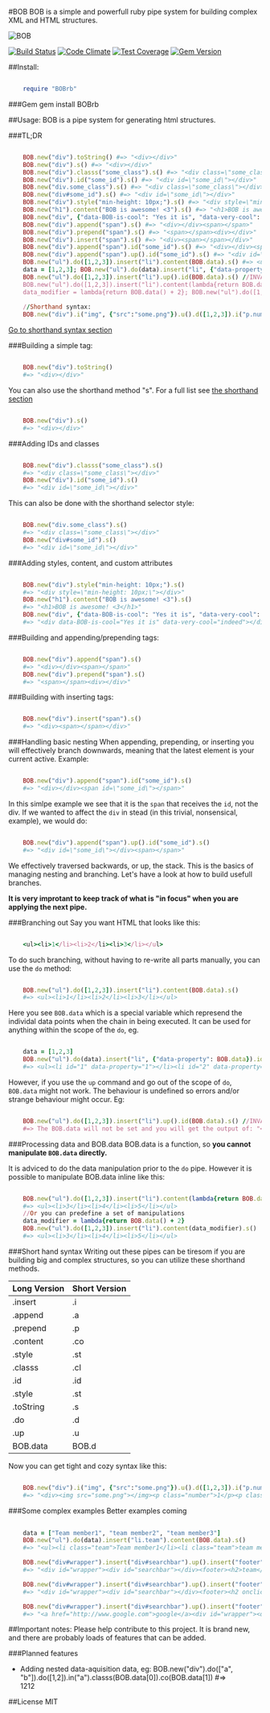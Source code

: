#BOB
BOB is a simple and powerfull ruby pipe system for building complex XML and HTML structures. 

![BOB](/BOB.png?raw=true)

[![Build Status](https://travis-ci.org/stephan-nordnes-eriksen/BOBrb.svg)](https://travis-ci.org/stephan-nordnes-eriksen/BOBrb)
[![Code Climate](https://codeclimate.com/github/stephan-nordnes-eriksen/BOBrb/badges/gpa.svg)](https://codeclimate.com/github/stephan-nordnes-eriksen/BOBrb)
[![Test Coverage](https://codeclimate.com/github/stephan-nordnes-eriksen/BOBrb/badges/coverage.svg)](https://codeclimate.com/github/stephan-nordnes-eriksen/BOBrb/coverage)
[![Gem Version](https://badge.fury.io/rb/BOBrb.svg)](https://badge.fury.io/rb/BOBrb)

##Install:
```ruby

	require "BOBrb"
```

###Gem
    gem install BOBrb

##Usage:
BOB is a pipe system for generating html structures.

###TL;DR
```ruby

	BOB.new("div").toString() #=> "<div></div>"
	BOB.new("div").s() #=> "<div></div>"
	BOB.new("div").classs("some_class").s() #=> "<div class=\"some_class\"></div>" #NOTICE CLASSS, with three "s"-es. This is because ruby has defined the .class method.
	BOB.new("div").id("some_id").s() #=> "<div id=\"some_id\"></div>"
	BOB.new("div.some_class").s() #=> "<div class=\"some_class\"></div>"
    BOB.new("div#some_id").s() #=> "<div id=\"some_id\"></div>"
    BOB.new("div").style("min-height: 10px;").s() #=> "<div style=\"min-height: 10px;\"></div>"
    BOB.new("h1").content("BOB is awesome! <3").s() #=> "<h1>BOB is awesome! <3</h1>"
    BOB.new("div", {"data-BOB-is-cool": "Yes it is", "data-very-cool": "indeed"}).s() #=> "<div data-BOB-is-cool="Yes it is" data-very-cool="indeed"></div>"
    BOB.new("div").append("span").s() #=> "<div></div><span></span>"
    BOB.new("div").prepend("span").s() #=> "<span></span><div></div>"
	BOB.new("div").insert("span").s() #=> "<div><span></span></div>"
    BOB.new("div").append("span").id("some_id").s() #=> "<div></div><span id=\"some_id\"></span>"
    BOB.new("div").append("span").up().id("some_id").s() #=> "<div id=\"some_id\"></div><span></span>"
    BOB.new("ul").do([1,2,3]).insert("li").content(BOB.data).s() #=> <ul><li>1</li><li>2</li><li>3</li></ul>
    data = [1,2,3]; BOB.new("ul").do(data).insert("li", {"data-property": BOB.data}).id(BOB.data).s() #=> <ul><li id="1" data-property="1"></li><li id="2" data-property="2"></li><li id="3" data-property="3"></li></ul>
    BOB.new("ul").do([1,2,3]).insert("li").up().id(BOB.data).s() //INVALID #=> The BOB.data will not be set and you will get the output of: "<ul><li></li><li></li><li></li></ul>".
    BOB.new("ul").do([1,2,3]).insert("li").content(lambda{return BOB.data() + 2}).s() #=> <ul><li>3</li><li>4</li><li>5</li></ul>
    data_modifier = lambda{return BOB.data() + 2}; BOB.new("ul").do([1,2,3]).insert("li").content(data_modifier).s() #=> <ul><li>3</li><li>4</li><li>5</li></ul>
    
    //Shorthand syntax:
    BOB.new("div").i("img", {"src":"some.png"}).u().d([1,2,3]).i("p.number").co(BOB.d).s() #=> "<div><img src="some.png" /><p class="number">1</p><p class="number">2</p><p class="number">3</p></div>"
```
[Go to shorthand syntax section](#shorthand)

###Building a simple tag:
```ruby

    BOB.new("div").toString() 
    #=> "<div></div>"
```
You can also use the shorthand method "s". For a full list see [the shorthand section](#shorthand)

```ruby

    BOB.new("div").s()
    #=> "<div></div>"
```

###Adding IDs and classes
```ruby

	BOB.new("div").classs("some_class").s()
    #=> "<div class=\"some_class\"></div>"
    BOB.new("div").id("some_id").s()
    #=> "<div id=\"some_id\"></div>"
```

This can also be done with the shorthand selector style:
```ruby

    BOB.new("div.some_class").s()
    #=> "<div class=\"some_class\"></div>"
    BOB.new("div#some_id").s()
    #=> "<div id=\"some_id\"></div>"
```

###Adding styles, content, and custom attributes
```ruby

	BOB.new("div").style("min-height: 10px;").s()
    #=> "<div style=\"min-height: 10px;\"></div>"
    BOB.new("h1").content("BOB is awesome! <3").s()
    #=> "<h1>BOB is awesome! <3</h1>"
    BOB.new("div", {"data-BOB-is-cool": "Yes it is", "data-very-cool": "indeed"}).s()
    #=> "<div data-BOB-is-cool="Yes it is" data-very-cool="indeed"></div>"
```

###Building and appending/prepending tags:
```ruby

    BOB.new("div").append("span").s()
    #=> "<div></div><span></span>"
    BOB.new("div").prepend("span").s()
    #=> "<span></span><div></div>"
```

###Building with inserting tags:
```ruby

    BOB.new("div").insert("span").s()
    #=> "<div><span></span></div>"
```

###Handling basic nesting
When appending, prepending, or inserting you will effectively branch downwards, meaning that the latest element is your current active. Example:

```ruby

	BOB.new("div").append("span").id("some_id").s()
	#=> "<div></div><span id=\"some_id\"></span>"
```

In this simlpe example we see that it is the `span` that receives the `id`, not the div. If we wanted to affect the `div` in stead (in this trivial, nonsensical, example), we would do:

```ruby

	BOB.new("div").append("span").up().id("some_id").s()
	#=> "<div id=\"some_id\"></div><span></span>"	
```

We effectively traversed backwards, or up, the stack. This is the basics of managing nesting and branching. Let's have a look at how to build usefull branches.

**It is very improtant to keep track of what is "in focus" when you are applying the next pipe.**


###Branching out
Say you want HTML that looks like this:

```ruby

    <ul><li>1</li><li>2</li><li>3</li></ul>
```

To do such branching, without having to re-write all parts manually, you can use the `do` method:

```ruby

    BOB.new("ul").do([1,2,3]).insert("li").content(BOB.data).s()
    #=> <ul><li>1</li><li>2</li><li>3</li></ul>
```

Here you see `BOB.data` which is a special variable which represend the individal data points when the chain in being executed. It can be used for anything within the scope of the `do`, eg.

```ruby

	data = [1,2,3]
    BOB.new("ul").do(data).insert("li", {"data-property": BOB.data}).id(BOB.data).s()
    #=> <ul><li id="1" data-property="1"></li><li id="2" data-property="2"></li><li id="3" data-property="3"></li></ul>
```

However, if you use the `up` command and go out of the scope of `do`, `BOB.data` might not work. The behaviour is undefined so errors and/or strange behaviour might occur. Eg:

```ruby

	BOB.new("ul").do([1,2,3]).insert("li").up().id(BOB.data).s() //INVALID
    #=> The BOB.data will not be set and you will get the output of: "<ul><li></li><li></li><li></li></ul>".
```

###Processing data and BOB.data
BOB.data is a function, so **you cannot manipulate `BOB.data` directly.**

It is adviced to do the data manipulation prior to the `do` pipe. However it is possible to manipulate BOB.data inline like this:

```ruby

	BOB.new("ul").do([1,2,3]).insert("li").content(lambda{return BOB.data() + 2}).s()
    #=> <ul><li>3</li><li>4</li><li>5</li></ul>
    //Or you can predefine a set of manipulations
    data_modifier = lambda{return BOB.data() + 2}
    BOB.new("ul").do([1,2,3]).insert("li").content(data_modifier).s()
    #=> <ul><li>3</li><li>4</li><li>5</li></ul>
```


<a name="shorthand"></a>
###Short hand syntax
Writing out these pipes can be tiresom if you are building big and complex structures, so you can utilize these shorthand methods.

Long Version | Short Version
------------ | -------------
.insert   | .i
.append   | .a
.prepend  | .p
.content  | .co
.style    | .st
.classs   | .cl
.id       | .id
.style    | .st
.toString | .s
.do       | .d
.up       | .u
BOB.data  | BOB.d

Now you can get tight and cozy syntax like this:

```ruby

	BOB.new("div").i("img", {"src":"some.png"}).u().d([1,2,3]).i("p.number").co(BOB.d).s()
	#=> "<div><img src="some.png"></img><p class="number">1</p><p class="number">2</p><p class="number">3</p></div>"
```

###Some complex examples
Better examples coming

```ruby
	
	data = ["Team member1", "team member2", "team member3"]
	BOB.new("ul").do(data).insert("li.team").content(BOB.data).s()
	#=> "<ul><li class="team">Team member1</li><li class="team">team member2</li><li class="team">team member3</li></ul>"

	BOB.new("div#wrapper").insert("div#searchbar").up().insert("footer").do(["team","contact","buy"]).insert("h2").content(BOB.data).s()
	#=> "<div id="wrapper"><div id="searchbar"></div><footer><h2>team</h2><h2>contact</h2><h2>buy</h2></footer></div>"

	BOB.new("div#wrapper").insert("div#searchbar").up().insert("footer").do(["team","contact","buy"]).insert("h2",{"onclick": lambda{return ("alert('" + BOB.data() + "');") }}).content(BOB.data).s()
	#=> "<div id="wrapper"><div id="searchbar"></div><footer><h2 onclick="alert('team');">team</h2><h2 onclick="alert('contact');">contact</h2><h2 onclick="alert('buy');">buy</h2></footer></div>"

	BOB.new("div#wrapper").insert("div#searchbar").up().insert("footer").do(["team","contact","buy"]).insert("h2",{"onclick": lambda{return ("alert('" + BOB.data() + "');") }}).content(BOB.data).up().up().prepend("a",{"href": "http://www.google.com"}).content("google").s()
	#=> "<a href="http://www.google.com">google</a><div id="wrapper"><div id="searchbar"></div><footer><h2 onclick="alert('team');">team</h2><h2 onclick="alert('contact');">contact</h2><h2 onclick="alert('buy');">buy</h2></footer></div>"
```

##Important notes:
Please help contribute to this project. It is brand new, and there are probably loads of features that can be added. 

###Planned features
 - Adding nested data-aquisition data, eg: BOB.new("div").do(["a", "b"]).do([1,2]).in("a").classs(BOB.data[0]).co(BOB.data[1])
 #=> <div><a class="a">1</a><a class="a">2</a><a class="b">1</a><a class="b">2</a></div>

##License
MIT
